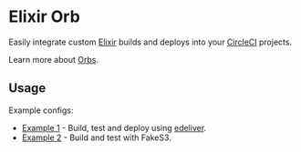 # Elixir Orb

Easily integrate custom [Elixir](https://elixir-lang.org) builds and deploys into your [CircleCI](https://circleci.com/ "CircleCI") projects.

Learn more about [Orbs](https://github.com/CircleCI-Public/config-preview-sdk/blob/master/docs/using-orbs.md "orb").

## Usage

Example configs:

- [Example 1](src/examples/build-test-deploy.yml) - Build, test and deploy using [edeliver](https://github.com/edeliver/edeliver).
- [Example 2](src/examples/build-test-with-fakes3.yml) - Build and test with FakeS3.
